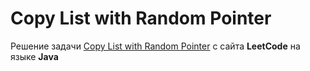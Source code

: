 # Copy List with Random Pointer
Решение задачи [Copy List with Random Pointer](https://leetcode.com/problems/copy-list-with-random-pointer) c сайта **LeetCode** на языке **Java**